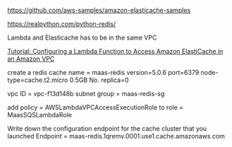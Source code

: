 
https://github.com/aws-samples/amazon-elasticache-samples

https://realpython.com/python-redis/

Lambda and Elasticache has to be in the same VPC

[Tutorial: Configuring a Lambda Function to Access Amazon ElastiCache in an Amazon VPC](https://docs.aws.amazon.com/lambda/latest/dg/services-elasticache-tutorial.html)

create a redis cache
name = maas-redis
version=5.0.6
port=6379
node-type=cache.t2.micro 0.5GB
No. replica=0

vpc ID = vpc-f13d148b
subnet group = maas-redis-sg

add policy = AWSLambdaVPCAccessExecutionRole
to role = MaasSQSLambdaRole

Write down the configuration endpoint for the cache cluster that you launched
Endpoint = maas-redis.1qremv.0001.use1.cache.amazonaws.com